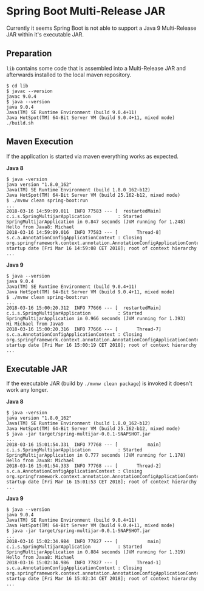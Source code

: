 # Spring Boot Multi-Release JAR

Currently it seems Spring Boot is not able to support a
Java 9 Multi-Release JAR within it's executable JAR.

## Preparation

`lib` contains some code that is assembled into a
Multi-Release JAR and afterwards installed to the
local maven repository.

```
$ cd lib
$ javac --version
javac 9.0.4
$ java --version
java 9.0.4
Java(TM) SE Runtime Environment (build 9.0.4+11)
Java HotSpot(TM) 64-Bit Server VM (build 9.0.4+11, mixed mode)
./build.sh
```

## Maven Execution

If the application is started via maven everything works
as expected.

**Java 8**

```
$ java -version
java version "1.8.0_162"
Java(TM) SE Runtime Environment (build 1.8.0_162-b12)
Java HotSpot(TM) 64-Bit Server VM (build 25.162-b12, mixed mode)
$ ./mvnw clean spring-boot:run
...
2018-03-16 14:59:09.011  INFO 77583 --- [  restartedMain] c.i.s.SpringMultijarApplication          : Started SpringMultijarApplication in 0.847 seconds (JVM running for 1.248)
Hello from Java8: Michael
2018-03-16 14:59:09.016  INFO 77583 --- [       Thread-8] s.c.a.AnnotationConfigApplicationContext : Closing org.springframework.context.annotation.AnnotationConfigApplicationContext@3950021d: startup date [Fri Mar 16 14:59:08 CET 2018]; root of context hierarchy
...
```

**Java 9**

```
$ java --version
java 9.0.4
Java(TM) SE Runtime Environment (build 9.0.4+11)
Java HotSpot(TM) 64-Bit Server VM (build 9.0.4+11, mixed mode)
$ ./mvnw clean spring-boot:run
...
2018-03-16 15:00:20.312  INFO 77666 --- [  restartedMain] c.i.s.SpringMultijarApplication          : Started SpringMultijarApplication in 0.966 seconds (JVM running for 1.393)
Hi Michael from Java9
2018-03-16 15:00:20.316  INFO 77666 --- [       Thread-7] s.c.a.AnnotationConfigApplicationContext : Closing org.springframework.context.annotation.AnnotationConfigApplicationContext@2a3d0f33: startup date [Fri Mar 16 15:00:19 CET 2018]; root of context hierarchy
...
```

## Executable JAR

If the executable JAR (build by `./mvnw clean package`)
is invoked it doesn't work any longer.

**Java 8**

```
$ java -version
java version "1.8.0_162"
Java(TM) SE Runtime Environment (build 1.8.0_162-b12)
Java HotSpot(TM) 64-Bit Server VM (build 25.162-b12, mixed mode)
$ java -jar target/spring-multijar-0.0.1-SNAPSHOT.jar
...
2018-03-16 15:01:54.331  INFO 77768 --- [           main] c.i.s.SpringMultijarApplication          : Started SpringMultijarApplication in 0.777 seconds (JVM running for 1.178)
Hello from Java8: Michael
2018-03-16 15:01:54.333  INFO 77768 --- [       Thread-2] s.c.a.AnnotationConfigApplicationContext : Closing org.springframework.context.annotation.AnnotationConfigApplicationContext@75828a0f: startup date [Fri Mar 16 15:01:53 CET 2018]; root of context hierarchy
...
```

**Java 9**

```
$ java --version
java 9.0.4
Java(TM) SE Runtime Environment (build 9.0.4+11)
Java HotSpot(TM) 64-Bit Server VM (build 9.0.4+11, mixed mode)
$ java -jar target/spring-multijar-0.0.1-SNAPSHOT.jar
...
2018-03-16 15:02:34.984  INFO 77827 --- [           main] c.i.s.SpringMultijarApplication          : Started SpringMultijarApplication in 0.884 seconds (JVM running for 1.319)
Hello from Java8: Michael
2018-03-16 15:02:34.986  INFO 77827 --- [       Thread-1] s.c.a.AnnotationConfigApplicationContext : Closing org.springframework.context.annotation.AnnotationConfigApplicationContext@76508ed1: startup date [Fri Mar 16 15:02:34 CET 2018]; root of context hierarchy
...
```
